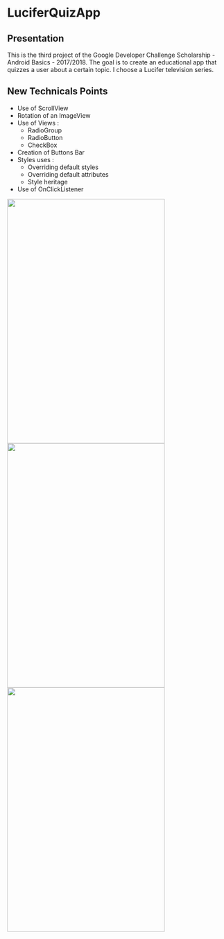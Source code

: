 # LuciferQuizApp
## Presentation
This is the third project of the Google Developer Challenge Scholarship - Android Basics - 2017/2018.
The goal is to create an educational app that quizzes a user about a certain topic.
I choose a Lucifer television series.

## New Technicals Points
* Use of ScrollView
* Rotation of an ImageView
* Use of Views :
  * RadioGroup
  * RadioButton
  * CheckBox
* Creation of Buttons Bar
* Styles uses :
  * Overriding default styles
  * Overriding default attributes
  * Style heritage
 * Use of OnClickListener
 
 <img src="/screenshot/Screenshot1.png" width="363" height="564"><img src="/screenshot/Screenshot2.png" width="363" height="564"><img src="/screenshot/Screenshot3.png" width="363" height="564">
 
 
 
 
